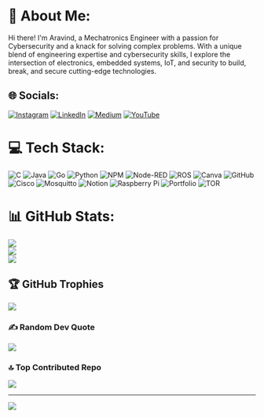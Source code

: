 # 💫 About Me:
Hi there! I'm Aravind, a Mechatronics Engineer with a passion for Cybersecurity and a knack for solving complex problems. With a unique blend of engineering expertise and cybersecurity skills, I explore the intersection of electronics, embedded systems, IoT, and security to build, break, and secure cutting-edge technologies.


## 🌐 Socials:
[![Instagram](https://img.shields.io/badge/Instagram-%23E4405F.svg?logo=Instagram&logoColor=white)](https://instagram.com/aravind0x7) [![LinkedIn](https://img.shields.io/badge/LinkedIn-%230077B5.svg?logo=linkedin&logoColor=white)](https://linkedin.com/in/gnana-aravind) [![Medium](https://img.shields.io/badge/Medium-12100E?logo=medium&logoColor=white)](https://medium.com/@aravind07) [![YouTube](https://img.shields.io/badge/YouTube-%23FF0000.svg?logo=YouTube&logoColor=white)](https://youtube.com/@https://www.youtube.com/@aravind_0x7) 

# 💻 Tech Stack:
![C](https://img.shields.io/badge/c-%2300599C.svg?style=for-the-badge&logo=c&logoColor=white) ![Java](https://img.shields.io/badge/java-%23ED8B00.svg?style=for-the-badge&logo=openjdk&logoColor=white) ![Go](https://img.shields.io/badge/go-%2300ADD8.svg?style=for-the-badge&logo=go&logoColor=white) ![Python](https://img.shields.io/badge/python-3670A0?style=for-the-badge&logo=python&logoColor=ffdd54) ![NPM](https://img.shields.io/badge/NPM-%23CB3837.svg?style=for-the-badge&logo=npm&logoColor=white) ![Node-RED](https://img.shields.io/badge/Node--RED-%238F0000.svg?style=for-the-badge&logo=node-red&logoColor=white) ![ROS](https://img.shields.io/badge/ros-%230A0FF9.svg?style=for-the-badge&logo=ros&logoColor=white) ![Canva](https://img.shields.io/badge/Canva-%2300C4CC.svg?style=for-the-badge&logo=Canva&logoColor=white) ![GitHub](https://img.shields.io/badge/github-%23121011.svg?style=for-the-badge&logo=github&logoColor=white) ![Cisco](https://img.shields.io/badge/cisco-%23049fd9.svg?style=for-the-badge&logo=cisco&logoColor=black) ![Mosquitto](https://img.shields.io/badge/mosquitto-%233C5280.svg?style=for-the-badge&logo=eclipsemosquitto&logoColor=white) ![Notion](https://img.shields.io/badge/Notion-%23000000.svg?style=for-the-badge&logo=notion&logoColor=white) ![Raspberry Pi](https://img.shields.io/badge/-Raspberry_Pi-C51A4A?style=for-the-badge&logo=Raspberry-Pi) ![Portfolio](https://img.shields.io/badge/Portfolio-%23000000.svg?style=for-the-badge&logo=firefox&logoColor=#FF7139) ![TOR](https://img.shields.io/badge/tor-%237E4798.svg?style=for-the-badge&logo=tor-project&logoColor=white)
# 📊 GitHub Stats:
![](https://github-readme-stats.vercel.app/api?username=aravind0x7&theme=dark&hide_border=false&include_all_commits=false&count_private=false)<br/>
![](https://github-readme-streak-stats.herokuapp.com/?user=aravind0x7&theme=dark&hide_border=false)<br/>
![](https://github-readme-stats.vercel.app/api/top-langs/?username=aravind0x7&theme=dark&hide_border=false&include_all_commits=false&count_private=false&layout=compact)

## 🏆 GitHub Trophies
![](https://github-profile-trophy.vercel.app/?username=aravind0x7&theme=radical&no-frame=false&no-bg=true&margin-w=4)

### ✍️ Random Dev Quote
![](https://quotes-github-readme.vercel.app/api?type=horizontal&theme=radical)

### 🔝 Top Contributed Repo
![](https://github-contributor-stats.vercel.app/api?username=aravind0x7&limit=5&theme=dark&combine_all_yearly_contributions=true)

---
[![](https://visitcount.itsvg.in/api?id=aravind0x7&icon=0&color=0)](https://visitcount.itsvg.in)

<!-- Proudly created with GPRM ( https://gprm.itsvg.in ) -->